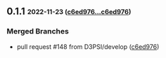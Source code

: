 ## **0.1.1** <sub><sup>2022-11-23 ([c6ed976...c6ed976](https://github.com/d3psi/lumium/compare/c6ed976...c6ed976?diff=split))</sup></sub>

### Merged Branches
*  pull request \#148 from D3PSI/develop ([c6ed976](https://github.com/d3psi/lumium/commit/c6ed976))


